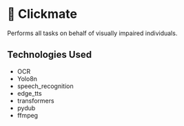 # 🐀 Clickmate
Performs all tasks on behalf of visually impaired individuals.

## Technologies Used
- OCR
- Yolo8n
- speech_recognition
- edge_tts
- transformers
- pydub
- ffmpeg
